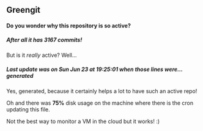 ## Greengit

#### Do you wonder why this repository is so active?

##### After all it has 3167 commits!

But is it *really* active? Well...

##### Last update was on Sun Jun 23 at 19:25:01 when those lines were... generated

Yes, generated, because it certainly helps a lot to have such an active repo!

Oh and there was **75%** disk usage on the machine
where there is the cron updating this file.

Not the best way to monitor a VM in the cloud but it works! :)
